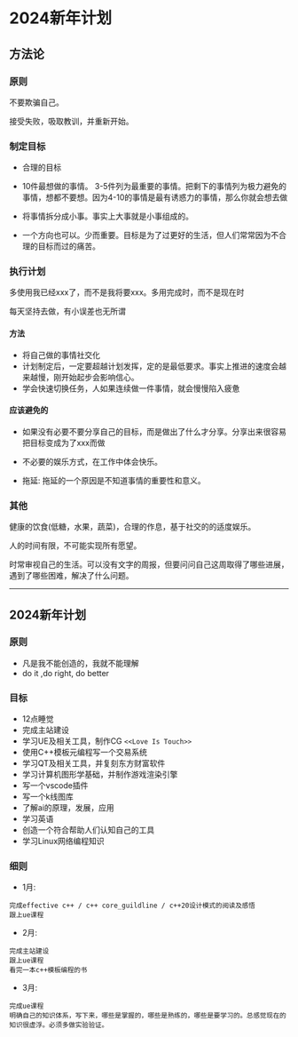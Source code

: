 <!--
 * @Description: 
 * @Author: lize
 * @Date: 2023-12-11
 * @LastEditors: lize
-->

# 2024新年计划

## 方法论

### 原则

不要欺骗自己。

接受失败，吸取教训，并重新开始。

### 制定目标

+ 合理的目标

+ 10件最想做的事情。 3-5件列为最重要的事情。把剩下的事情列为极力避免的事情，想都不要想。因为4-10的事情是最有诱惑力的事情，那么你就会想去做

+ 将事情拆分成小事。事实上大事就是小事组成的。

+ 一个方向也可以。少而重要。目标是为了过更好的生活，但人们常常因为不合理的目标而过的痛苦。

### 执行计划

多使用我已经xxx了，而不是我将要xxx。多用完成时，而不是现在时

每天坚持去做，有小误差也无所谓

#### 方法

+ 将自己做的事情社交化
+ 计划制定后，一定要超越计划发挥，定的是最低要求。事实上推进的速度会越来越慢，刚开始起步会影响信心。
+ 学会快速切换任务，人如果连续做一件事情，就会慢慢陷入疲惫

#### 应该避免的

+ 如果没有必要不要分享自己的目标，而是做出了什么才分享。分享出来很容易把目标变成为了xxx而做

+ 不必要的娱乐方式，在工作中体会快乐。

+ 拖延: 拖延的一个原因是不知道事情的重要性和意义。

### 其他

健康的饮食(低糖，水果，蔬菜)，合理的作息，基于社交的的适度娱乐。

人的时间有限，不可能实现所有愿望。

时常审视自己的生活。可以没有文字的周报，但要问问自己这周取得了哪些进展，遇到了哪些困难，解决了什么问题。

---

## 2024新年计划

### 原则

+ 凡是我不能创造的，我就不能理解
+ do it ,do right, do better

### 目标

+ 12点睡觉
+ 完成主站建设
+ 学习UE及相关工具，制作CG ```<<Love Is Touch>>```
+ 使用C++模板元编程写一个交易系统
+ 学习QT及相关工具，并复刻东方财富软件
+ 学习计算机图形学基础，并制作游戏渲染引擎
+ 写一个vscode插件
+ 写一个k线图库
+ 了解ai的原理，发展，应用
+ 学习英语
+ 创造一个符合帮助人们认知自己的工具
+ 学习Linux网络编程知识

### 细则

+ 1月:

```
完成effective c++ / c++ core_guildline / c++20设计模式的阅读及感悟
跟上ue课程
```

+ 2月:

```
完成主站建设
跟上ue课程
看完一本c++模板编程的书
```

+ 3月:

 ```
 完成ue课程
 明确自己的知识体系，写下来，哪些是掌握的，哪些是熟练的，哪些是要学习的。总感觉现在的知识很虚浮。必须多做实验验证。
 ```
